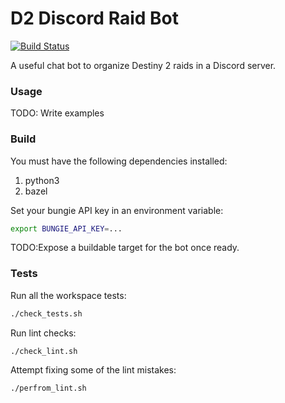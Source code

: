 # D2 Discord Raid Bot

[![Build Status](https://travis-ci.org/ValHook/D2-Discord-Raid-Bot.svg?branch=master)](https://travis-ci.org/ValHook/D2-Discord-Raid-Bot.svg?branch=master)

A useful chat bot to organize Destiny 2 raids in a Discord server.

### Usage
TODO: Write examples

### Build

You must have the following dependencies installed:
1. python3
2. bazel

Set your bungie API key in an environment variable:
```sh
export BUNGIE_API_KEY=...
```

TODO:Expose a buildable target for the bot once ready.

### Tests
Run all the workspace tests:
```sh
./check_tests.sh
```
Run lint checks:
```sh
./check_lint.sh
```
Attempt fixing some of the lint mistakes:
```sh
./perfrom_lint.sh
```

